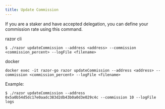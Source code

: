 ```yaml
---
title: Update Commission
---
```


If you are a staker and have accepted delegation, you can define your commission rate using this command.

razor cli

```
$ ./razor updateCommission --address <address> --commission <commission_percent> --logFile <filename>

```

docker

```
docker exec -it razor-go razor updateCommission --address <address> --commission <commission_percent> --logFile <filename>
```

Example:

```
$ ./razor updateCommission --address 0x5a0b54d5dc17e0aadc383d2db43b0a0d3e029c4c --commission 10 --logFile logs
```

